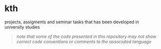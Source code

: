 # kth
projects, assigments and seminar tasks that has been developed in university studies<br/>
> *note that some of the code presented in this repository may not show correct code conventions or comments to the associated language*
